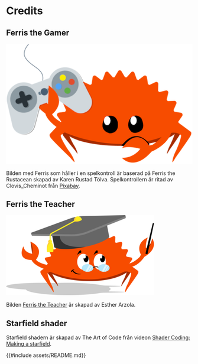 # Credits

## Ferris the Gamer

![Ferris the gamer](images/ferris-gamer.png)

Bilden med Ferris som håller i en spelkontroll är baserad på Ferris the
Rustacean skapad av Karen Rustad Tölva. Spelkontrollern är ritad av
Clovis_Cheminot från [Pixabay](https://pixabay.com/vectors/controller-video-game-flat-x-box-1486898/).

## Ferris the Teacher

![Ferris the Teacher](images/ferris-teacher-small.png)

Bilden [Ferris the
Teacher](https://www.behance.net/gallery/89117181/Ferris-the-professional) är skapad av Esther Arzola.

## Starfield shader

Starfield shadern är skapad av The Art of Code från videon
[Shader Coding: Making a starfield](https://youtu.be/rvDo9LvfoVE).

{{#include assets/README.md}}

